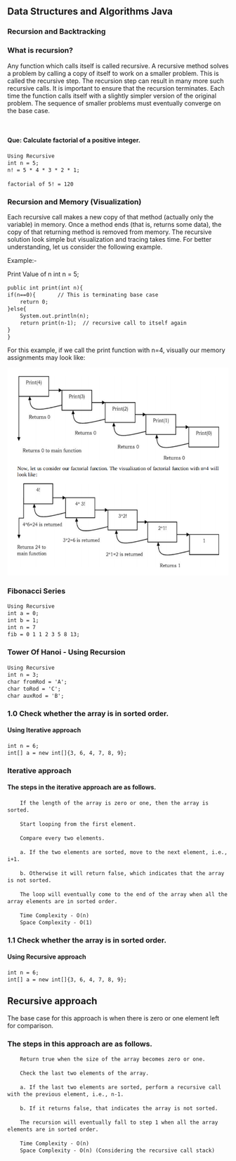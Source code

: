 ## Data Structures and Algorithms Java

### Recursion and Backtracking

### What is recursion?

Any function which calls itself is called recursive. A recursive method solves a problem
by calling a copy of itself to work on a smaller problem. This is called the recursive
step. The recursion step can result in many more such recursive calls. It is important to
ensure that the recursion terminates. Each time the function calls itself with a slightly
simpler version of the original problem. The sequence of smaller problems must eventually
converge on the base case.

<br>

#### Que: Calculate factorial of a positive integer.

```
Using Recursive
int n = 5;
n! = 5 * 4 * 3 * 2 * 1;

factorial of 5! = 120
```

### Recursion and Memory (Visualization)

Each recursive call makes a new copy of that method (actually only the variable) in memory.
Once a method ends (that is, returns some data), the copy of that returning method is removed from memory. The
recursive solution look simple but visualization and tracing takes time. For
better understanding, let us consider the following example.

Example:-

Print Value of n
int n = 5;

```
public int print(int n){
if(n==0){       // This is terminating base case
    return 0;
}else{
    System.out.println(n);
    return print(n-1);  // recursive call to itself again
}
}
```

For this example, if we call the print function with n=4, visually our memory assignments may
look like:

![img.png](assets_images/printrecursive.png)

### Fibonacci Series

```
Using Recursive
int a = 0;
int b = 1;
int n = 7
fib = 0 1 1 2 3 5 8 13;
```

### Tower Of Hanoi - Using Recursion

```
Using Recursive
int n = 3;
char fromRod = 'A';
char toRod = 'C';
char auxRod = 'B';
```

### 1.0 Check whether the array is in sorted order.
#### Using Iterative approach
```
int n = 6;
int[] a = new int[]{3, 6, 4, 7, 8, 9};
```

### Iterative approach
#### The steps in the iterative approach are as follows.
```
    If the length of the array is zero or one, then the array is sorted.

    Start looping from the first element.

    Compare every two elements.

    a. If the two elements are sorted, move to the next element, i.e., i+1.

    b. Otherwise it will return false, which indicates that the array is not sorted.

    The loop will eventually come to the end of the array when all the array elements are in sorted order.

    Time Complexity - O(n)
    Space Complexity - O(1)
```

### 1.1 Check whether the array is in sorted order.
#### Using Recursive approach 
```
int n = 6;
int[] a = new int[]{3, 6, 4, 7, 8, 9};

```

## Recursive approach

<p>The base case for this approach is when there is zero or one element left for comparison.</p>

### The steps in this approach are as follows.

```
    Return true when the size of the array becomes zero or one.

    Check the last two elements of the array.

    a. If the last two elements are sorted, perform a recursive call with the previous element, i.e., n-1.

    b. If it returns false, that indicates the array is not sorted.

    The recursion will eventually fall to step 1 when all the array elements are in sorted order.

    Time Complexity - O(n)
    Space Complexity - O(n) (Considering the recursive call stack)
```

